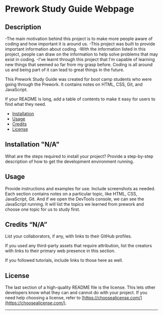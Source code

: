 # Prework Study Guide Webpage

## Description

-The main motivation behind this project is to make more people aware of coding and how important it is around us. 
-This project was built to provide important information about coding.
-With the information listed in this project, people can draw on the information to help solve problems that may exist in coding. 
-I've learnt through this project that I'm capable of learning new things that seemed so far from my grasp before. Coding is all around us and being part of it can lead to great things in the future. 

This Prework Study Guide was created for boot camp students who were going through the Prework. It contains notes on HTML, CSS, Git, and JavaScript.

If your README is long, add a table of contents to make it easy for users to find what they need.

- [Installation](#installation)
- [Usage](#usage)
- [Credits](#credits)
- [License](#license)

## Installation "N/A"

What are the steps required to install your project? Provide a step-by-step description of how to get the development environment running.

## Usage

Provide instructions and examples for use. Include screenshots as needed.
Each section contains notes on a particular topic, like HTML, CSS, JavaScript, Git. And if we open the DevTools console, we can see the JavaScript running. It will list the topics we learned from prework and choose one topic for us to study first.


## Credits “N/A”

List your collaborators, if any, with links to their GitHub profiles.

If you used any third-party assets that require attribution, list the creators with links to their primary web presence in this section.

If you followed tutorials, include links to those here as well.

## License

The last section of a high-quality README file is the license. This lets other developers know what they can and cannot do with your project. If you need help choosing a license, refer to [https://choosealicense.com/](https://choosealicense.com/).

---
